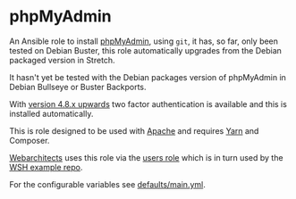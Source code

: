 # phpMyAdmin

An Ansible role to install [phpMyAdmin](https://www.phpmyadmin.net/), using
`git`, it has, so far, only been tested on Debian Buster, this role
automatically upgrades from the Debian packaged version in Stretch.

It hasn't yet be tested with the Debian packages version of phpMyAdmin in
Debian Bullseye or Buster Backports.

With [version 4.8.x upwards](https://github.com/phpmyadmin/phpmyadmin/releases)
two factor authentication is available and this is installed automatically.

This is role designed to be used with [Apache](https://git.coop/webarch/apache)
and requires [Yarn](https://git.coop/webarch/yarn) and Composer.

[Webarchitects](https://www.webarch.coop/) uses this role via the [users
role](https://git.coop/webarch/users/) which is in turn used by the [WSH
example repo](https://git.coop/webarch/wsh/).

For the configurable variables see [defaults/main.yml](defaults/main.yml).
